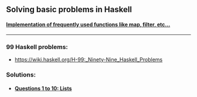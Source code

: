 ## Solving basic problems in Haskell

#### [Implementation of frequently used functions like map, filter, etc...](https://github.com/segoranov/haskell_99_problems/blob/master/common_functions.hs)
---

### 99 Haskell problems:
- https://wiki.haskell.org/H-99:_Ninety-Nine_Haskell_Problems

### Solutions:
- #### [Questions 1 to 10: Lists](https://github.com/segoranov/haskell_99_problems/blob/master/first_10_list_problems.hs)
